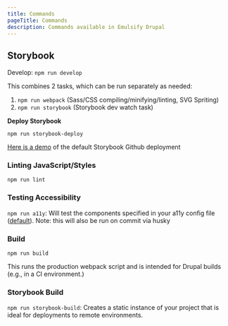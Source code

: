```yaml
---
title: Commands
pageTitle: Commands
description: Commands available in Emulsify Drupal
---
```


## Storybook

Develop: `npm run develop`

This combines 2 tasks, which can be run separately as needed:

1. `npm run webpack` (Sass/CSS compiling/minifying/linting, SVG Spriting)
2. `npm run storybook` (Storybook dev watch task)

**Deploy Storybook**

`npm run storybook-deploy`

[Here is a demo](https://emulsify-ds.github.io/compound/) of the default Storybook Github deployment

### Linting JavaScript/Styles

`npm run lint`

### Testing Accessibility

`npm run a11y`: Will test the components specified in your a11y config file ([default](https://github.com/emulsify-ds/emulsify-drupal/blob/2.x/a11y.config.js#L17)). Note: this will also be run on commit via husky

### Build

`npm run build`

This runs the production webpack script and is intended for Drupal builds (e.g., in a CI environment.)

### Storybook Build

`npm run storybook-build`: Creates a static instance of your project that is ideal for deployments to remote environments.